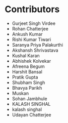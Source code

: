# Contributors

* Gurjeet Singh Virdee
* Rohan Chatterjee
* Ankush Kumar
* Rishi Kumar Tiwari
* Saranya Priya Palakurthi
* Akshansh Shrivastava
* Kushal Karan
* Abhishek Kolvekar
* Afreena Begum
* Harshit Bansal
* Pratik Gupta
* Shubham Singh 
* Bhavya Parikh
* Muskan
* Sohan Jambhule
* KALASH SINGHAL
* kalash singhal
* Udayan Chatterjee

